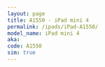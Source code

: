 ```yaml
---
layout: page
title: A1550 - iPad mini 4
permalink: /ipads/iPad-A1550/
model_name: iPad mini 4
aka: 
code: A1550
sim: true
---
```

